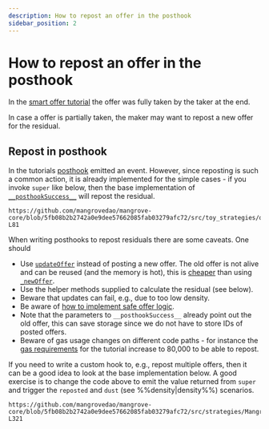 ```yaml
---
description: How to repost an offer in the posthook
sidebar_position: 2
---
```


# How to repost an offer in the posthook

In the [smart offer tutorial](../tutorials/smart-offer.md) the offer was fully taken by the taker at the end.

In case a offer is partially taken, the maker may want to repost a new offer for the residual.

## Repost in posthook

In the tutorials [posthook](../tutorials/smart-offer.md#emit-in-posthook) emitted an event. However, since reposting is such a common action, it is already implemented for the simple cases - if you invoke `super` like below, then the base implementation of [`__posthookSuccess__`](../technical-references/code/strategies/MangroveOffer.md#posthooksuccess) will repost the residual.

```solidity reference title="OfferMakerTutorial.sol"
https://github.com/mangrovedao/mangrove-core/blob/5fb08b2b2742a0e9dee57662085fab03279afc72/src/toy_strategies/offer_maker/tutorial/OfferMakerTutorialResidual.sol#L69-L81
```

When writing posthooks to repost residuals there are some caveats. One should

* Use [`updateOffer`](../technical-references/code/strategies/interfaces/IOfferLogic.md#updateoffer) instead of posting a new offer. The old offer is not alive and can be reused (and the memory is hot), this is [cheaper](./howtoGasreq.md) than using [`_newOffer`](../technical-references/code/strategies/offer_maker/abstract/Direct.md#_newoffer).
* Use the helper methods supplied to calculate the residual (see below).
* Beware that updates can fail, e.g., due to too low density.
* Be aware of [how to implement safe offer logic](./HowToImplement.md).
* Note that the parameters to `__posthookSuccess__` already point out the old offer, this can save storage since we do not have to store IDs of posted offers.
* Beware of gas usage changes on different code paths - for instance the [gas requirements](./howtoGasreq.md) for the tutorial increase to 80,000 to be able to repost.

If you need to write a custom hook to, e.g., repost multiple offers, then it can be a good idea to look at the base implementation below. A good exercise is to change the code above to emit the value returned from `super` and trigger the `reposted` and `dust` (see %%density|density%%) scenarios.

<!-- 

cast send --rpc-url $LOCAL_URL "$MANGROVE" "snipes(address, address, uint[4][], bool)" "$WETH" "$DAI" "[[$OFFER_ID,999999999999999999,1700000000000000000000,100000000000000000]]" 1 --private-key "$PRIVATE_KEY"

cast send --rpc-url $LOCAL_URL "$MANGROVE" "snipes(address, address, uint[4][], bool)" "$WETH" "$DAI" "[[$OFFER_ID,500000000000000000,1700000000000000000000,100000000000000000]]" 1 --private-key "$PRIVATE_KEY"

-->

```solidity reference title="MangroveOffer.sol"
https://github.com/mangrovedao/mangrove-core/blob/5fb08b2b2742a0e9dee57662085fab03279afc72/src/strategies/MangroveOffer.sol#L277-L321
```
